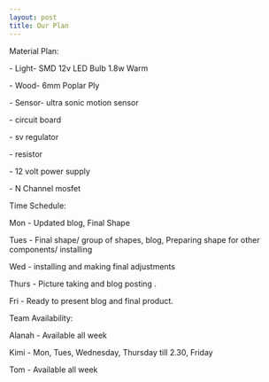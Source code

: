 ```yaml
---
layout: post
title: Our Plan
---
```


<p>Material Plan:</p>

<p>- Light- SMD 12v  LED Bulb 1.8w Warm</p>
<p>- Wood- 6mm Poplar Ply</p>
<p>- Sensor- ultra sonic motion sensor</p>
<p>- circuit board</p>
<p>- sv regulator</p>
<p>- resistor</p>
<p>- 12 volt power supply</p>
<p>- N Channel mosfet</p>


<p>Time Schedule:</p>

<p>Mon - Updated blog, Final Shape</p>
<p>Tues - Final shape/ group of shapes, blog, Preparing shape for other components/ installing</p>
<p>Wed - installing and making final adjustments</p>
<p>Thurs - Picture taking and  blog posting .</p>
<p>Fri - Ready to present blog and final product.</p>



<p>Team Availability:</p> 

<p>Alanah - Available all week </p>
<p>Kimi - Mon, Tues, Wednesday, Thursday till 2.30, Friday</p>
<p>Tom - Available all week</p>
